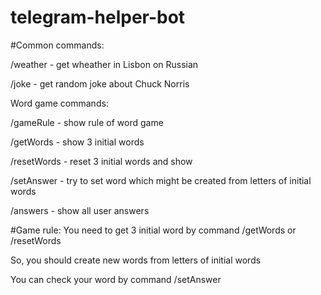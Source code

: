 # telegram-helper-bot

#Common commands:

/weather - get wheather in Lisbon on Russian

/joke - get random joke about Chuck Norris

Word game commands:

/gameRule - show rule of word game

/getWords - show 3 initial words

/resetWords - reset 3 initial words and show

/setAnswer - try to set word which might be created from letters of initial words

/answers - show all user answers

#Game rule:
You need to get 3 initial word by command /getWords or /resetWords

So, you should create new words from letters of initial words

You can check your word by command /setAnswer